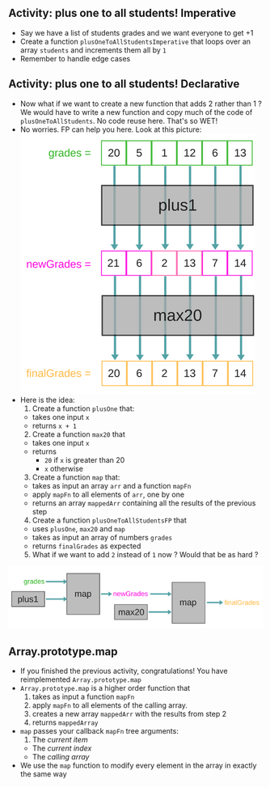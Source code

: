 

## Activity: plus one to all students! Imperative

* Say we have a list of students grades and we want everyone to get +1
* Create a function `plusOneToAllStudentsImperative` that loops over an array `students` and increments them all by `1`
* Remember to handle edge cases

## Activity: plus one to all students! Declarative
* Now what if we want to create a new function that adds 2 rather than 1 ? We would have to write a new function and copy much of the code of `plusOneToAllStudents`. No code reuse here. That's so WET!
* No worries. FP can help you here. Look at this picture:
![](img/functional-js-map.png)
* Here is the idea:
  1. Create a function `plusOne` that:
    * takes one input `x`
    * returns `x + 1`
  2. Create a function `max20` that
    * takes one input `x`
    * returns
      * `20` if `x` is greater than 20
      * `x` otherwise
  3. Create a function `map` that:
    * takes as input an array `arr` and a function `mapFn`
    * apply `mapFn` to all elements of `arr`, one by one
    * returns an array `mappedArr` containing all the results of the previous step
  4. Create a function `plusOneToAllStudentsFP` that
    * uses `plusOne`, `max20` and `map`
    * takes as input an array of numbers `grades`
    * returns `finalGrades` as expected
  5. What if we want to add `2` instead of `1` now ? Would that be as hard ?

![](img/map-example.png)


## Array.prototype.map

* If you finished the previous activity, congratulations! You have reimplemented `Array.prototype.map`
* `Array.prototype.map` is a higher order function that
  1. takes as input a function `mapFn`
  2. apply `mapFn` to all elements of the calling array.
  3. creates a new array `mappedArr` with the results from step 2
  4. returns `mappedArray`
* `map` passes your callback `mapFn` tree arguments:
  1. The *current item*
  * The *current index*
  * The *calling array*
* We use the `map` function to modify every element in the array in exactly the same way
